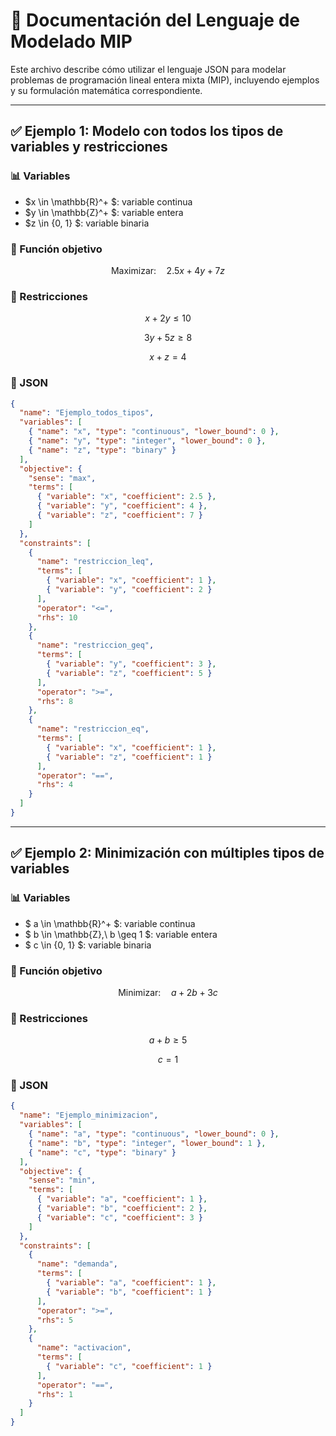 # 🧮 Documentación del Lenguaje de Modelado MIP

Este archivo describe cómo utilizar el lenguaje JSON para modelar problemas de programación lineal entera mixta (MIP), incluyendo ejemplos y su formulación matemática correspondiente.

---

## ✅ Ejemplo 1: Modelo con todos los tipos de variables y restricciones

### 📊 Variables
- $x \in \mathbb{R}^+ $: variable continua  
- $y \in \mathbb{Z}^+ $: variable entera  
- $z \in \{0, 1\} $: variable binaria

### 🎯 Función objetivo

$$
\text{Maximizar:} \quad 2.5x + 4y + 7z
$$

### 📏 Restricciones

$$
x + 2y \leq 10
$$

$$
3y + 5z \geq 8
$$

$$
x + z = 4
$$

### 🔣 JSON

```json
{
  "name": "Ejemplo_todos_tipos",
  "variables": [
    { "name": "x", "type": "continuous", "lower_bound": 0 },
    { "name": "y", "type": "integer", "lower_bound": 0 },
    { "name": "z", "type": "binary" }
  ],
  "objective": {
    "sense": "max",
    "terms": [
      { "variable": "x", "coefficient": 2.5 },
      { "variable": "y", "coefficient": 4 },
      { "variable": "z", "coefficient": 7 }
    ]
  },
  "constraints": [
    {
      "name": "restriccion_leq",
      "terms": [
        { "variable": "x", "coefficient": 1 },
        { "variable": "y", "coefficient": 2 }
      ],
      "operator": "<=",
      "rhs": 10
    },
    {
      "name": "restriccion_geq",
      "terms": [
        { "variable": "y", "coefficient": 3 },
        { "variable": "z", "coefficient": 5 }
      ],
      "operator": ">=",
      "rhs": 8
    },
    {
      "name": "restriccion_eq",
      "terms": [
        { "variable": "x", "coefficient": 1 },
        { "variable": "z", "coefficient": 1 }
      ],
      "operator": "==",
      "rhs": 4
    }
  ]
}
```

---

## ✅ Ejemplo 2: Minimización con múltiples tipos de variables

### 📊 Variables
- $ a \in \mathbb{R}^+ $: variable continua  
- $ b \in \mathbb{Z},\ b \geq 1 $: variable entera  
- $ c \in \{0, 1\} $: variable binaria

### 🎯 Función objetivo

$$
\text{Minimizar:} \quad a + 2b + 3c
$$

### 📏 Restricciones

$$
a + b \geq 5
$$

$$
c = 1
$$

### 🔣 JSON

```json
{
  "name": "Ejemplo_minimizacion",
  "variables": [
    { "name": "a", "type": "continuous", "lower_bound": 0 },
    { "name": "b", "type": "integer", "lower_bound": 1 },
    { "name": "c", "type": "binary" }
  ],
  "objective": {
    "sense": "min",
    "terms": [
      { "variable": "a", "coefficient": 1 },
      { "variable": "b", "coefficient": 2 },
      { "variable": "c", "coefficient": 3 }
    ]
  },
  "constraints": [
    {
      "name": "demanda",
      "terms": [
        { "variable": "a", "coefficient": 1 },
        { "variable": "b", "coefficient": 1 }
      ],
      "operator": ">=",
      "rhs": 5
    },
    {
      "name": "activacion",
      "terms": [
        { "variable": "c", "coefficient": 1 }
      ],
      "operator": "==",
      "rhs": 1
    }
  ]
}
```
